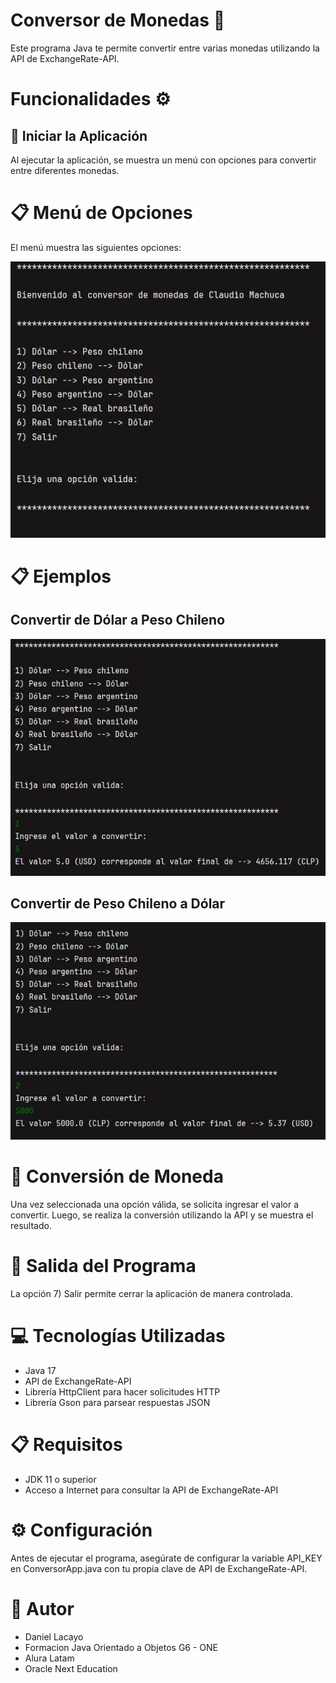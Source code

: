 # Conversor de Monedas 💱

Este programa Java te permite convertir entre varias monedas utilizando la API de ExchangeRate-API.

# Funcionalidades ⚙️
## 🚀 Iniciar la Aplicación

Al ejecutar la aplicación, se muestra un menú con opciones para convertir entre diferentes monedas.

# 📋 Menú de Opciones

El menú muestra las siguientes opciones:

![Descripción de la imagen](imagenes/menu.jpg)

# 📋 Ejemplos 

## Convertir de Dólar a Peso Chileno 

![Descripción de la imagen](imagenes/convertirDeDolarAPesoChileno.jpg)

## Convertir de Peso Chileno a Dólar 

![Descripción de la imagen](imagenes/pesochilenoadolar.jpg)

# 🔄 Conversión de Moneda

Una vez seleccionada una opción válida, se solicita ingresar el valor a convertir. Luego, se realiza la conversión utilizando la API y se muestra el resultado.

# 🛑 Salida del Programa

La opción 7) Salir permite cerrar la aplicación de manera controlada.

# 💻 Tecnologías Utilizadas

- Java 17
- API de ExchangeRate-API
- Librería HttpClient para hacer solicitudes HTTP
- Librería Gson para parsear respuestas JSON

# 📋 Requisitos

- JDK 11 o superior
- Acceso a Internet para consultar la API de ExchangeRate-API

# ⚙️ Configuración

Antes de ejecutar el programa, asegúrate de configurar la variable API_KEY en ConversorApp.java con tu propia clave de API de ExchangeRate-API.

# 📧 Autor

- Daniel Lacayo
- Formacion Java Orientado a Objetos G6 - ONE
- Alura Latam
- Oracle Next Education

